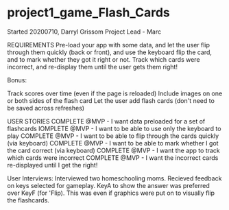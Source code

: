 # project1_game_Flash_Cards
Started 20200710, Darryl Grissom  Project Lead - Marc

REQUIREMENTS
Pre-load your app with some data, and let the user flip through them quickly (back or front), and use the keyboard flip the card, and to mark whether they got it right or not. Track which cards were incorrect, and re-display them until the user gets them right!

Bonus:

Track scores over time (even if the page is reloaded)
Include images on one or both sides of the flash card
Let the user add flash cards (don't need to be saved across refreshes)

USER STORIES
COMPLETE @MVP - I want data preloaded for a set of flashcards
IOMPLETE @MVP - I want to be able to use only the keyboard to play
COMPLETE @MVP - I want to be able to flip through the cards quickly (via keyboard)
COMPLETE @MVP - I want to be able to mark whether I got the card correct (via keyboard)
COMPLETE @MVP - I want the app to track which cards were incorrect
COMPLETE @MVP - I want the incorrect cards re-displayed until I get the right!

User Interviews:
Interviewed two homeschooling moms.  Recieved feedback on keys selected for gameplay.  KeyA to show the answer was preferred over KeyF (for 'Flip).  This was even if graphics were put on to visually flip the flashcards.





